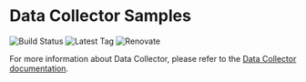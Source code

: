 # Data Collector Samples

![Build Status](https://img.shields.io/github/actions/workflow/status/descoped/data-collector-samples/coverage-and-sonar-analysis.yml)
![Latest Tag](https://img.shields.io/github/v/tag/descoped/data-collector-samples)
![Renovate](https://img.shields.io/badge/renovate-enabled-brightgreen.svg)

For more information about Data Collector, please refer to
the [Data Collector documentation](https://github.com/descoped/data-collector-project).
